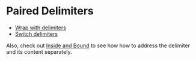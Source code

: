 # Paired Delimiters

- [Wrap with delimiters](./wrap)
- [Switch delimiters](./switch)

Also, check out [Inside and Bound](../modifiers/inside_bound/) to see how how to address the delimiter and its content separately.
